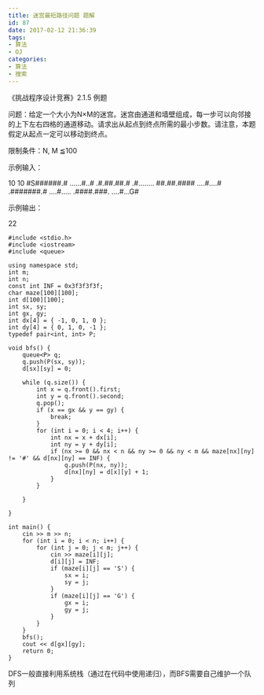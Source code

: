```yaml
---
title: 迷宫最短路径问题 题解
id: 87
date: 2017-02-12 21:36:39
tags:
- 算法
- OJ
categories:
- 算法
- 搜索
---
```


《挑战程序设计竞赛》2.1.5 例题

问题：给定一个大小为N×M的迷宫。迷宫由通道和墙壁组成，每一步可以向邻接的上下左右四格的通道移动。请求出从起点到终点所需的最小步数。请注意，本题假定从起点一定可以移动到终点。

限制条件：N, M ≦100

示例输入：

10 10
#S######.#
......#..#
.#.##.##.#
.#........
##.##.####
....#....#
.#######.#
....#.....
.####.###.
....#...G#

示例输出：

22
```
#include <stdio.h>
#include <iostream>
#include <queue>

using namespace std;
int m;
int n;
const int INF = 0x3f3f3f3f;
char maze[100][100];
int d[100][100];
int sx, sy;
int gx, gy;
int dx[4] = { -1, 0, 1, 0 };
int dy[4] = { 0, 1, 0, -1 };
typedef pair<int, int> P;

void bfs() {
    queue<P> q;
    q.push(P(sx, sy));
    d[sx][sy] = 0;

    while (q.size()) {
        int x = q.front().first;
        int y = q.front().second;
        q.pop();
        if (x == gx && y == gy) {
            break;
        }
        for (int i = 0; i < 4; i++) {
            int nx = x + dx[i];
            int ny = y + dy[i];
            if (nx >= 0 && nx < n && ny >= 0 && ny < m && maze[nx][ny] != '#' && d[nx][ny] == INF) {
                q.push(P(nx, ny));
                d[nx][ny] = d[x][y] + 1;
            }
        }

    }

}

int main() {
    cin >> m >> n;
    for (int i = 0; i < n; i++) {
        for (int j = 0; j < m; j++) {
            cin >> maze[i][j];
            d[i][j] = INF;
            if (maze[i][j] == 'S') {
                sx = i;
                sy = j;
            }
            if (maze[i][j] == 'G') {
                gx = i;
                gy = j;
            }
        }
    }
    bfs();
    cout << d[gx][gy];
    return 0;
}
```

DFS一般直接利用系统栈（通过在代码中使用递归），而BFS需要自己维护一个队列